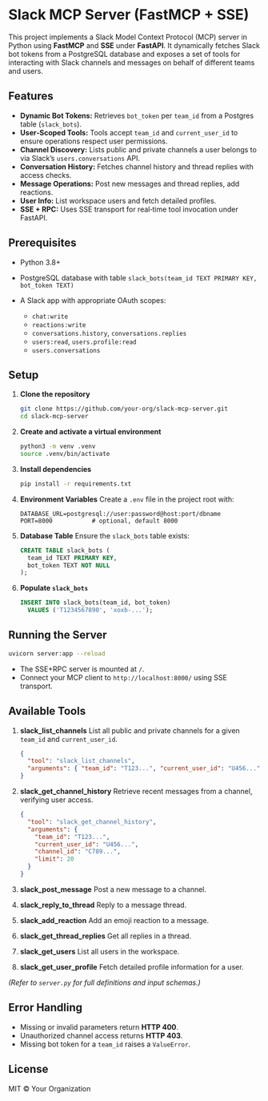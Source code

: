 # Slack MCP Server (FastMCP + SSE)

This project implements a Slack Model Context Protocol (MCP) server in Python using **FastMCP** and **SSE** under **FastAPI**. It dynamically fetches Slack bot tokens from a PostgreSQL database and exposes a set of tools for interacting with Slack channels and messages on behalf of different teams and users.

## Features

* **Dynamic Bot Tokens:** Retrieves `bot_token` per `team_id` from a Postgres table (`slack_bots`).
* **User‐Scoped Tools:** Tools accept `team_id` and `current_user_id` to ensure operations respect user permissions.
* **Channel Discovery:** Lists public and private channels a user belongs to via Slack’s `users.conversations` API.
* **Conversation History:** Fetches channel history and thread replies with access checks.
* **Message Operations:** Post new messages and thread replies, add reactions.
* **User Info:** List workspace users and fetch detailed profiles.
* **SSE + RPC:** Uses SSE transport for real‐time tool invocation under FastAPI.

## Prerequisites

* Python 3.8+
* PostgreSQL database with table `slack_bots(team_id TEXT PRIMARY KEY, bot_token TEXT)`
* A Slack app with appropriate OAuth scopes:

  * `chat:write`
  * `reactions:write`
  * `conversations.history`, `conversations.replies`
  * `users:read`, `users.profile:read`
  * `users.conversations`

## Setup

1. **Clone the repository**

   ```bash
   git clone https://github.com/your-org/slack-mcp-server.git
   cd slack-mcp-server
   ```

2. **Create and activate a virtual environment**

   ```bash
   python3 -m venv .venv
   source .venv/bin/activate
   ```

3. **Install dependencies**

   ```bash
   pip install -r requirements.txt
   ```

4. **Environment Variables**
   Create a `.env` file in the project root with:

   ```dotenv
   DATABASE_URL=postgresql://user:password@host:port/dbname
   PORT=8000           # optional, default 8000
   ```

5. **Database Table**
   Ensure the `slack_bots` table exists:

   ```sql
   CREATE TABLE slack_bots (
     team_id TEXT PRIMARY KEY,
     bot_token TEXT NOT NULL
   );
   ```

6. **Populate `slack_bots`**

   ```sql
   INSERT INTO slack_bots(team_id, bot_token)
     VALUES ('T1234567890', 'xoxb-...');
   ```

## Running the Server

```bash
uvicorn server:app --reload
```

* The SSE+RPC server is mounted at `/`.
* Connect your MCP client to `http://localhost:8000/` using SSE transport.

## Available Tools

1. **slack\_list\_channels**
   List all public and private channels for a given `team_id` and `current_user_id`.

   ```json
   {
     "tool": "slack_list_channels",
     "arguments": { "team_id": "T123...", "current_user_id": "U456..." }
   }
   ```

2. **slack\_get\_channel\_history**
   Retrieve recent messages from a channel, verifying user access.

   ```json
   {
     "tool": "slack_get_channel_history",
     "arguments": {
       "team_id": "T123...",
       "current_user_id": "U456...",
       "channel_id": "C789...",
       "limit": 20
     }
   }
   ```

3. **slack\_post\_message**
   Post a new message to a channel.

4. **slack\_reply\_to\_thread**
   Reply to a message thread.

5. **slack\_add\_reaction**
   Add an emoji reaction to a message.

6. **slack\_get\_thread\_replies**
   Get all replies in a thread.

7. **slack\_get\_users**
   List all users in the workspace.

8. **slack\_get\_user\_profile**
   Fetch detailed profile information for a user.

*(Refer to `server.py` for full definitions and input schemas.)*

## Error Handling

* Missing or invalid parameters return **HTTP 400**.
* Unauthorized channel access returns **HTTP 403**.
* Missing bot token for a `team_id` raises a `ValueError`.

## License

MIT © Your Organization
